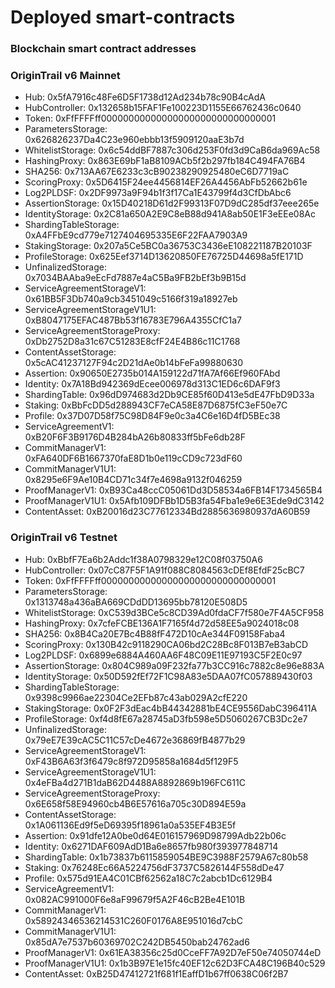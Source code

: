 # Deployed smart-contracts

### Blockchain smart contract addresses

### **OriginTrail v6 Mainnet**

* Hub: 0x5fA7916c48Fe6D5F1738d12Ad234b78c90B4cAdA
* HubController: 0x132658b15FAF1Fe100223D1155E66762436c0640
* Token: 0xFfFFFFff00000000000000000000000000000001
* ParametersStorage: 0x626826237Da4C23e960ebbb13f5909120aaE3b7d
* WhitelistStorage: 0x6c54ddBF7887c306d253F0fd3d9CaB6da969Ac58
* HashingProxy: 0x863E69bF1aB8109ACb5f2b297fb184C494FA76B4
* SHA256: 0x713AA67E6233c3cB90238290925480eC6D7719aC
* ScoringProxy: 0x5D6415F24ee4456814EF26A4456AbFb52662b61e
* Log2PLDSF: 0x2DF9973a9F94b1f3f17Ca1E43799f4d3CfDbAbc6
* AssertionStorage: 0x15D40218D61d2F99313F07D9dC285df37eee265e
* IdentityStorage: 0x2C81a650A2E9C8eB88d941A8ab50E1F3eEEe08Ac
* ShardingTableStorage: 0xA4FFbE9cd779e7127404695335E6F22FAA7903A9
* StakingStorage: 0x207a5Ce5BC0a36753C3436eE108221187B20103F
* ProfileStorage: 0x625Eef3714D13620850FE76725D44698a5fE171D
* UnfinalizedStorage: 0x7034BAAba9eEcFd7887e4aC5Ba9FB2bEf3b9B15d
* ServiceAgreementStorageV1: 0x61BB5F3Db740a9cb3451049c5166f319a18927eb
* ServiceAgreementStorageV1U1: 0xB8047175EFAC487Bb53f16783E796A4355CfC1a7
* ServiceAgreementStorageProxy: 0xDb2752D8a31c67C51283E8cfF24E4B86c11C1768
* ContentAssetStorage: 0x5cAC41237127F94c2D21dAe0b14bFeFa99880630
* Assertion: 0x90650E2735b014A159122d71fA7Af66Ef960FAbd
* Identity: 0x7A18Bd942369dEcee006978d313C1ED6c6DAF9f3
* ShardingTable: 0x96dD974683d2Db9CE85f60D413e5dE47FbD9D33a
* Staking: 0xBbFcDD5d288943CF7eCA58E87D6875fC3eF50e7C
* Profile: 0x37D07D58f75C98D84F9e0c3a4C6e16D4fD5BEc38
* ServiceAgreementV1: 0xB20F6F3B9176D4B284bA26b80833ff5bFe6db28F
* CommitManagerV1: 0xFA640DF6B1667370faE8D1b0e119cCD9c723dF60
* CommitManagerV1U1: 0x8295e6F9Ae10B4CD71c34f7e4698a9132f046259
* ProofManagerV1: 0xB93Ca48ccC05061Dd3D58534a6FB14F1734565B4
* ProofManagerV1U1: 0x5Afb109DFBb1D5B3fa54Fba1e9e6E3Ede9dC3142
* ContentAsset: 0xB20016d23C77612334Bd2885636980937dA60B59

### **OriginTrail v6 Testnet**

* Hub: 0xBbfF7Ea6b2Addc1f38A0798329e12C08f03750A6
* HubController: 0x07cC87F5F1A91f088C8084563cDEf8EfdF25cBC7
* Token: 0xFfFFFFff00000000000000000000000000000001
* ParametersStorage: 0x1313748a436aBA669CDdDD13695bb78120E508D5
* WhitelistStorage: 0xC539d3BCe5c8CD39Ad0fdaCF7f580e7F4A5CF958
* HashingProxy: 0x7cfeFCBE136A1F7165f4d72d58EE5a9024018c08
* SHA256: 0x8B4Ca20E7Bc4B88fF472D10cAe344F09158Faba4
* ScoringProxy: 0x130B42c9118290CA06bd2C28Bc8F013B7eB3abCD
* Log2PLDSF: 0x6899e6884A460AA6F48C09E11E97193C5F2E0c97
* AssertionStorage: 0x804C989a09F232fa77b3CC916c7882c8e96e883A
* IdentityStorage: 0x50D592fEf72F1C98A83e5DAA07fC057889430f03
* ShardingTableStorage: 0x9398c9966ae22304Ce2EFb87c43ab029A2cfE220
* StakingStorage: 0x0F2F3dEac4bB44342881bE4CE9556DabC396411A
* ProfileStorage: 0xf4d8fE67a28745aD3fb598e5D5060267CB3Dc2e7
* UnfinalizedStorage: 0x79eE7E39cAC5C11C57cDe4672e36869fB4877b29
* ServiceAgreementStorageV1: 0xF43B6A63f3f6479c8f972D95858a1684d5f129F5
* ServiceAgreementStorageV1U1: 0x4eFBa4d271B1daB62D4488A8892869b196FC611C
* ServiceAgreementStorageProxy: 0x6E658f58E94960cb4B6E57616a705c30D894E59a
* ContentAssetStorage: 0x1A061136Ed9f5eD69395f18961a0a535EF4B3E5f
* Assertion: 0x91dfe12A0be0d64E016157969D98799Adb22b06c
* Identity: 0x6271DAF609AdD1Ba6e8657fb980f393977848714
* ShardingTable: 0x1b73837b6115859054BE9C3988F2579A67c80b58
* Staking: 0x76248Ec66A5224756dF3737C5826144F558dDe47
* Profile: 0x575d91EA4C01CBf62562a18C7c2abcb1Dc6129B4
* ServiceAgreementV1: 0x082AC991000F6e8aF99679f5A2F46cB2Be4E101B
* CommitManagerV1: 0x58924346536214531C260F0176A8E951016d7cbC
* CommitManagerV1U1: 0x85dA7e7537b60369702C242DB5450bab24762ad6
* ProofManagerV1: 0x61EA38356c25d0CceFF7A92D7eF50e74050744eD
* ProofManagerV1U1: 0x1b3B97E1e15fc40EF12c62D3FCA48C196B40c529
* ContentAsset: 0xB25D47412721f681f1EaffD1b67ff0638C06f2B7
